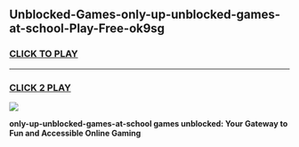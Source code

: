 
## Unblocked-Games-only-up-unblocked-games-at-school-Play-Free-ok9sg
<h3>
<a href="https://premium76.site?title=only-up-unblocked-games-at-school&ref=20M">CLICK TO PLAY</a></h3>
<hr>

<h3>
<a href="https://premium76.site?title=only-up-unblocked-games-at-school&ref=20M">CLICK 2 PLAY</a>
  
</h3>

<a href="https://premium76.site?title=only-up-unblocked-games-at-school&ref=19M"><img src="https://clearcache.store/games.png"></a>


**only-up-unblocked-games-at-school games unblocked: Your Gateway to Fun and Accessible Online Gaming**
